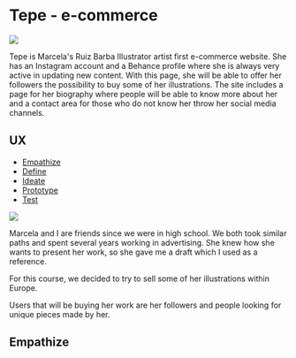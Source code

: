 # Tepe - e-commerce

<img src="https://raw.githubusercontent.com/Mlince79/Tepecommerce_MS4/master/site/documentation/static/img/laptop-tablet-phone-pc.jpg" style="margin: 0;">

Tepe is Marcela's Ruiz Barba Illustrator artist first e-commerce website. She has an Instagram account and a Behance profile where she is always very active in updating new content.
With this page, she will be able to offer her followers the possibility to buy some of her illustrations. 
The site includes a page for her biography where people will be able to know more about her and a contact area for those who do not know her throw her social media channels.  

## UX

  * [Empathize](#Empathize)
  * [Define](#Define)
  * [Ideate](#Ideate)
  * [Prototype](#Prototype)
  * [Test](#Test)
<img src="https://raw.githubusercontent.com/Mlince79/Tepecommerce_MS4/master/site/documentation/static/img/web%20tp%20shop%20(1).jpg" style="margin: 0;">

Marcela and I are friends since we were in high school. We both took similar paths and spent several years working in advertising. 
She knew how she wants to present her work, so she gave me a draft which I used as a reference. 

For this course, we decided to try to sell some of her illustrations within Europe. 

Users that will be buying her work are her followers and people looking for unique pieces made by her. 


## Empathize

